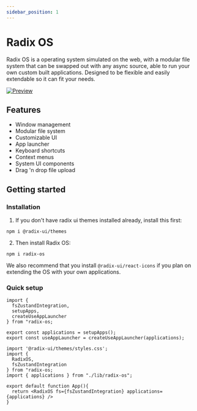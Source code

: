 ```yaml
---
sidebar_position: 1
---
```


# Radix OS

Radix OS is a operating system simulated on the web, with a modular file system that can be swapped out with any async source, able to run your own custom built applications. Designed to be flexible and easily extendable so it can fit your needs.

[![Preview](/sh.jpg)](https://imp-dance.github.io/radix-os/)

## Features

- Window management
- Modular file system
- Customizable UI
- App launcher
- Keyboard shortcuts
- Context menus
- System UI components
- Drag 'n drop file upload

## Getting started

### Installation

1. If you don't have radix ui themes installed already, install this first:

```
npm i @radix-ui/themes
```

2. Then install Radix OS:

```
npm i radix-os
```

We also recommend that you install `@radix-ui/react-icons` if you plan on extending the OS with your own applications.

### Quick setup

```tsx title="lib/radix-os.ts"
import {
  fsZustandIntegration,
  setupApps,
  createUseAppLauncher
} from "radix-os;

export const applications = setupApps();
export const useAppLauncher = createUseAppLauncher(applications);
```

```tsx title="App.tsx"
import '@radix-ui/themes/styles.css';
import {
  RadixOS,
  fsZustandIntegration
} from "radix-os;
import { applications } from "./lib/radix-os";

export default function App(){
  return <RadixOS fs={fsZustandIntegration} applications={applications} />
}
```
